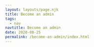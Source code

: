 ```yaml
---
layout: layouts/page.njk
title: Become an admin
tags:
  - nav
navtitle: Become an admin
date: 2020-08-25
permalink: /become-an-admin/index.html
---
```


